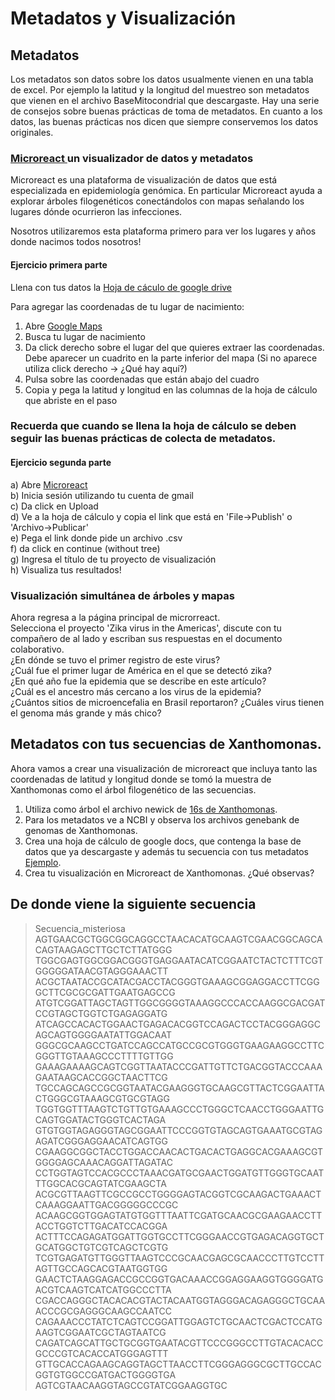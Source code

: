 # Metadatos y Visualización  

## Metadatos  
Los metadatos son datos sobre los datos usualmente vienen en una tabla de excel. Por ejemplo la latitud y la longitud del muestreo son metadatos que vienen en el archivo BaseMitocondrial que descargaste. Hay una serie de consejos sobre buenas prácticas de toma de metadatos. En cuanto a los datos, las buenas prácticas nos dicen que siempre conservemos los datos originales.    

### [Microreact  ](https://microreact.org/)  un visualizador de datos y metadatos  

Microreact es una plataforma de visualización de datos que está especializada en epidemiología genómica. En particular Microreact ayuda a explorar árboles filogenéticos conectándolos con mapas señalando los lugares dónde ocurrieron las infecciones.  

Nosotros utilizaremos esta plataforma primero para ver los lugares y años donde nacimos todos nosotros!   

####   Ejercicio primera parte
Llena con tus datos la [Hoja de cáculo de google drive ](https://docs.google.com/spreadsheets/d/1IyFEEVDgBtfRb9rUEX9JePTl7ARiHAxyR3n1RKtk_OQ/edit?usp=sharing)
  
Para agregar las coordenadas de tu lugar de nacimiento:
1) Abre [Google Maps  ](https://www.google.com.mx/maps)  
2) Busca tu lugar de nacimiento  
3) Da click derecho sobre el lugar del que quieres extraer las coordenadas. Debe aparecer un cuadrito en la parte inferior del mapa    (Si no aparece utiliza click derecho -> ¿Qué hay aquí?)
4) Pulsa sobre las coordenadas que están abajo del cuadro  
5) Copia y pega la latitud y longitud en las columnas de la hoja de cálculo que abriste en el paso   

### Recuerda que cuando se llena la hoja de cálculo se deben seguir las buenas prácticas de colecta de metadatos.

####   Ejercicio segunda parte
a) Abre [Microreact  ](https://microreact.org/)  
b) Inicia sesión utilizando tu cuenta de gmail  
c) Da click en Upload  
d) Ve a la hoja de cálculo y copia el link que está en 'File->Publish' o 'Archivo->Publicar'  
e) Pega el link donde pide un archivo .csv  
f) da click en continue (without tree)  
g) Ingresa el título de tu proyecto de visualización  
h) Visualiza tus resultados!  

### Visualización simultánea de árboles y mapas
Ahora regresa a la página principal de microrreact.  
Selecciona el proyecto 'Zika virus in the Americas', discute con tu compañero de al lado y escriban sus respuestas en el documento colaborativo.  
¿En dónde se tuvo el primer registro de este virus?  
¿Cuál fue el primer lugar de América en el que se detectó zika?  
¿En qué año fue la epidemia que se describe en este artículo?  
¿Cuál es el ancestro más cercano a los virus de la epidemia?  
¿Cuántos sitios de microencefalia en Brasil reportaron?
¿Cuáles virus tienen el genoma más grande y más chico?

## Metadatos con tus secuencias de Xanthomonas.  
Ahora vamos a crear una visualización de microreact que incluya tanto las coordenadas de latitud y longitud donde se tomó la muestra de Xanthomonas como el árbol filogenético de las secuencias. 
1. Utiliza como árbol el archivo newick de [16s de Xanthomonas](Xanthomonas-BioNJ_tree). 
2. Para los metadatos ve a NCBI y observa los archivos genebank de genomas de Xanthomonas. 
3. Crea una hoja de cálculo de google docs, que contenga la base de datos que ya descargaste y además tu secuencia con tus metadatos [Ejemplo](https://docs.google.com/spreadsheets/d/1tMbJYiF7cR1BSrCJ_PRm3ozaBx_QNZrfMKlQBmpIAvw/edit?usp=sharing).   
4. Crea tu visualización en Microreact de Xanthomonas. ¿Qué observas?
## De donde viene la siguiente secuencia
   
>Secuencia_misteriosa  
AGTGAACGCTGGCGGCAGGCCTAACACATGCAAGTCGAACGGCAGCACAGTAAGAGCTTGCTCTTATGGG
TGGCGAGTGGCGGACGGGTGAGGAATACATCGGAATCTACTCTTTCGTGGGGGATAACGTAGGGAAACTT
ACGCTAATACCGCATACGACCTACGGGTGAAAGCGGAGGACCTTCGGGCTTCGCGCGATTGAATGAGCCG
ATGTCGGATTAGCTAGTTGGCGGGGTAAAGGCCCACCAAGGCGACGATCCGTAGCTGGTCTGAGAGGATG
ATCAGCCACACTGGAACTGAGACACGGTCCAGACTCCTACGGGAGGCAGCAGTGGGGAATATTGGACAAT
GGGCGCAAGCCTGATCCAGCCATGCCGCGTGGGTGAAGAAGGCCTTCGGGTTGTAAAGCCCTTTTGTTGG
GAAAGAAAAGCAGTCGGTTAATACCCGATTGTTCTGACGGTACCCAAAGAATAAGCACCGGCTAACTTCG
TGCCAGCAGCCGCGGTAATACGAAGGGTGCAAGCGTTACTCGGAATTACTGGGCGTAAAGCGTGCGTAGG
TGGTGGTTTAAGTCTGTTGTGAAAGCCCTGGGCTCAACCTGGGAATTGCAGTGGATACTGGGTCACTAGA
GTGTGGTAGAGGGTAGCGGAATTCCCGGTGTAGCAGTGAAATGCGTAGAGATCGGGAGGAACATCAGTGG
CGAAGGCGGCTACCTGGACCAACACTGACACTGAGGCACGAAAGCGTGGGGAGCAAACAGGATTAGATAC
CCTGGTAGTCCACGCCCTAAACGATGCGAACTGGATGTTGGGTGCAATTTGGCACGCAGTATCGAAGCTA
ACGCGTTAAGTTCGCCGCCTGGGGAGTACGGTCGCAAGACTGAAACTCAAAGGAATTGACGGGGGCCCGC
ACAAGCGGTGGAGTATGTGGTTTAATTCGATGCAACGCGAAGAACCTTACCTGGTCTTGACATCCACGGA
ACTTTCCAGAGATGGATTGGTGCCTTCGGGAACCGTGAGACAGGTGCTGCATGGCTGTCGTCAGCTCGTG
TCGTGAGATGTTGGGTTAAGTCCCGCAACGAGCGCAACCCTTGTCCTTAGTTGCCAGCACGTAATGGTGG
GAACTCTAAGGAGACCGCCGGTGACAAACCGGAGGAAGGTGGGGATGACGTCAAGTCATCATGGCCCTTA
CGACCAGGGCTACACACGTACTACAATGGTAGGGACAGAGGGCTGCAAACCCGCGAGGGCAAGCCAATCC
CAGAAACCCTATCTCAGTCCGGATTGGAGTCTGCAACTCGACTCCATGAAGTCGGAATCGCTAGTAATCG
CAGATCAGCATTGCTGCGGTGAATACGTTCCCGGGCCTTGTACACACCGCCCGTCACACCATGGGAGTTT
GTTGCACCAGAAGCAGGTAGCTTAACCTTCGGGAGGGCGCTTGCCACGGTGTGGCCGATGACTGGGGTGA
AGTCGTAACAAGGTAGCCGTATCGGAAGGTGC



